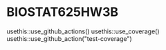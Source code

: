 # BIOSTAT625HW3B
usethis::use_github_actions()
usethis::use_coverage()
usethis::use_github_action("test-coverage")

